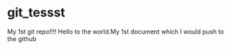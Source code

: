 # git_tessst
My 1st git repo!!!!
Hello to the world.My 1st document which I would push to the github